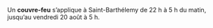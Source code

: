 <div class="conseil conseil-jaune">

Un **couvre-feu** s’applique à Saint-Barthélemy de 22 h à 5 h du matin, jusqu’au vendredi 20 août à 5 h.

</div>
